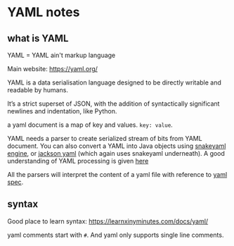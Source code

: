 # YAML notes

## what is YAML
YAML = YAML ain't markup language

Main website: https://yaml.org/

YAML is a data serialisation language designed to be directly writable and readable by humans.

It’s a strict superset of JSON, with the addition of syntactically significant newlines and indentation, like Python.

a yaml document is a map of key and values. `key: value`.

YAML needs a parser to create serialized stream of bits from YAML document. You can also convert a YAML into Java objects using [snakeyaml engine](https://bitbucket.org/snakeyaml/snakeyaml-engine/src/master/README.md), or [jackson yaml](https://github.com/FasterXML/jackson-dataformats-text/tree/master/yaml) (which again uses snakeyaml underneath). A good understanding of YAML processing is given [here](https://tutorialreference.com/yaml/yaml-processes#yaml-process-flow)

All the parsers will interpret the content of a yaml file with reference to [yaml spec](https://yaml.org/spec/1.2.2/). 

## syntax 

Good place to learn syntax: https://learnxinyminutes.com/docs/yaml/

yaml comments start with `#`. And yaml only supports single line comments.




